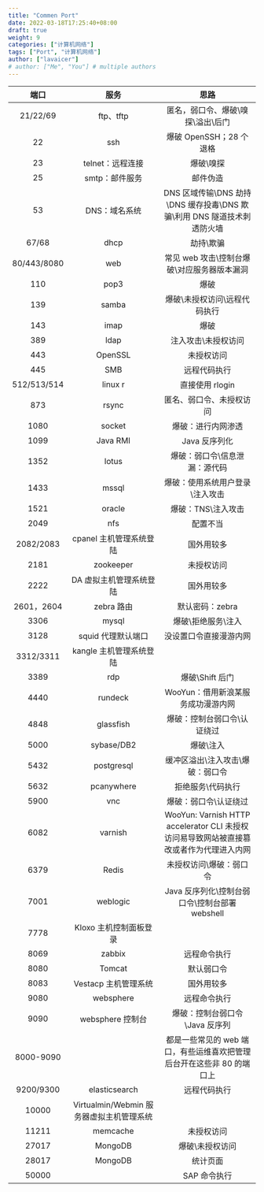 ```yaml
---
title: "Commen Port"
date: 2022-03-18T17:25:40+08:00
draft: true
weight: 9
categories: ["计算机网络"]
tags: ["Port", "计算机网络"]
author: ["lavaicer"]
# author: ["Me", "You"] # multiple authors
---
```

|    端口    |                   服务                   |                                          思路                                          |
| :---------: | :--------------------------------------: | :-------------------------------------------------------------------------------------: |
|  21/22/69  |                ftp、tftp                |                            匿名，弱口令、爆破\嗅探\溢出\后门                            |
|     22     |                   ssh                   |                                 爆破 OpenSSH；28 个退格                                 |
|     23     |             telnet：远程连接             |                                        爆破\嗅探                                        |
|     25     |              smtp：邮件服务              |                                        邮件伪造                                        |
|     53     |              DNS：域名系统              |         DNS 区域传输\DNS 劫持\DNS 缓存投毒\DNS 欺骗\利用 DNS 隧道技术刺透防火墙         |
|    67/68    |                   dhcp                   |                                        劫持\欺骗                                        |
| 80/443/8080 |                   web                   |                       常见 web 攻击\控制台爆破\对应服务器版本漏洞                       |
|     110     |                   pop3                   |                                          爆破                                          |
|     139     |                  samba                  |                              爆破\未授权访问\远程代码执行                              |
|     143     |                   imap                   |                                          爆破                                          |
|     389     |                   ldap                   |                                   注入攻击\未授权访问                                   |
|     443     |                 OpenSSL                 |                                       未授权访问                                       |
|     445     |                   SMB                   |                                      远程代码执行                                      |
| 512/513/514 |                 linux r                 |                                     直接使用 rlogin                                     |
|     873     |                  rsync                  |                                匿名、弱口令、未授权访问                                |
|    1080    |                  socket                  |                                   爆破：进行内网渗透                                   |
|    1099    |                 Java RMI                 |                                      Java 反序列化                                      |
|    1352    |                  lotus                  |                              爆破：弱口令\信息泄漏：源代码                              |
|    1433    |                  mssql                  |                             爆破：使用系统用户登录\注入攻击                             |
|    1521    |                  oracle                  |                                   爆破：TNS\注入攻击                                   |
|    2049    |                   nfs                   |                                        配置不当                                        |
|  2082/2083  |         cpanel 主机管理系统登陆         |                                       国外用较多                                       |
|    2181    |                zookeeper                |                                       未授权访问                                       |
|    2222    |         DA 虚拟主机管理系统登陆         |                                       国外用较多                                       |
| 2601，2604 |                zebra 路由                |                                     默认密码：zebra                                     |
|    3306    |                  mysql                  |                                   爆破\拒绝服务\注入                                   |
|    3128    |            squid 代理默认端口            |                                 没设置口令直接漫游内网                                 |
|  3312/3311  |         kangle 主机管理系统登陆         |                                                                                        |
|    3389    |                   rdp                   |                                     爆破\Shift 后门                                     |
|    4440    |                 rundeck                 |                           WooYun：借用新浪某服务成功漫游内网                           |
|    4848    |                glassfish                |                               爆破：控制台弱口令\认证绕过                               |
|    5000    |                sybase/DB2                |                                        爆破\注入                                        |
|    5432    |                postgresql                |                            缓冲区溢出\注入攻击\爆破：弱口令                            |
|    5632    |                pcanywhere                |                                    拒绝服务\代码执行                                    |
|    5900    |                   vnc                   |                                  爆破：弱口令\认证绕过                                  |
|    6082    |                 varnish                 | WooYun: Varnish HTTP accelerator CLI 未授权访问易导致网站被直接篡改或者作为代理进入内网 |
|    6379    |                  Redis                  |                                 未授权访问\爆破：弱口令                                 |
|    7001    |                 weblogic                 |                     Java 反序列化\控制台弱口令\控制台部署 webshell                     |
|    7778    |          Kloxo 主机控制面板登录          |                                                                                        |
|    8069    |                  zabbix                  |                                      远程命令执行                                      |
|    8080    |                  Tomcat                  |                                       默认弱口令                                       |
|    8083    |           Vestacp 主机管理系统           |                                       国外用较多                                       |
|    9080    |                websphere                |                                      远程命令执行                                      |
|    9090    |             websphere 控制台             |                             爆破：控制台弱口令\Java 反序列                             |
|  8000-9090  |                                          |          都是一些常见的 web 端口，有些运维喜欢把管理后台开在这些非 80 的端口上          |
|  9200/9300  |              elasticsearch              |                                      远程代码执行                                      |
|    10000    | Virtualmin/Webmin 服务器虚拟主机管理系统 |                                                                                        |
|    11211    |                 memcache                 |                                       未授权访问                                       |
|    27017    |                 MongoDB                 |                                     爆破\未授权访问                                     |
|    28017    |                 MongoDB                 |                                        统计页面                                        |
|    50000    |                                          |                                      SAP 命令执行                                      |
